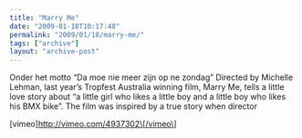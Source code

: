 ```yaml
---
title: "Marry Me"
date: "2009-01-18T10:17:48"
permalink: "2009/01/18/marry-me/"
tags: ["archive"]
layout: "archive-post"
---
```

Onder het motto “Da moe nie meer zijn op ne zondag” Directed by Michelle Lehman, last year’s Tropfest Australia winning film, Marry Me, tells a little love story about “a little girl who likes a little boy and a little boy who likes his BMX bike”. The film was inspired by a true story when director

\[vimeo\]http://vimeo.com/4937302\[/vimeo\]
